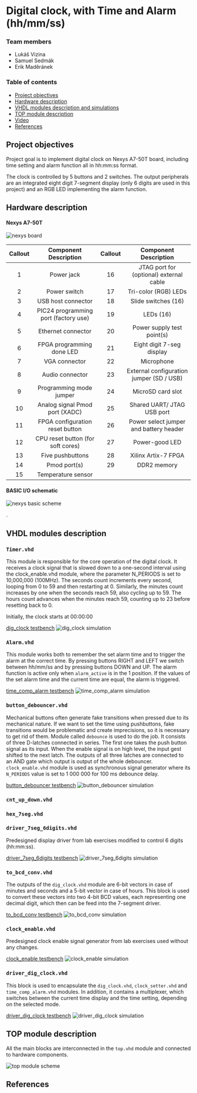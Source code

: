 # Digital clock, with Time and Alarm (hh/mm/ss)

### Team members

* Lukáš Vizina
* Samuel Sedmák
* Erik Maděránek

### Table of contents

* [Project objectives](#objectives)
* [Hardware description](#hardware)
* [VHDL modules description and simulations](#modules)
* [TOP module description](#top)
* [Video](#video)
* [References](#references)

<a name="objectives"></a>

## Project objectives

Project goal is to implement digital clock on Nexys A7-50T board, including time setting and alarm function all in hh:mm:ss format.

The clock is controlled by 5 buttons and 2 switches. The output peripherals are an integrated eight digit 7-segment display (only 6 digits are used in this project) and an RGB LED implementing the alarm function.



<a name="hardware"></a>

## Hardware description

   #### Nexys A7-50T
   ![nexys board](Graphs/nexys_board.png)

| **Callout** | **Component Description** | **Callout** | **Component Description** |
   | :-: | :-: | :-: | :-: |
   | 1 | 	Power jack | 16 | JTAG port for (optional) external cable |
   | 2 | 	Power switch | 17 | Tri-color (RGB) LEDs |
   | 3 | USB host connector | 18 | Slide switches (16) |
   | 4 | PIC24 programming port (factory use) | 19 | LEDs (16) |
   | 5 | Ethernet connector | 20 | Power supply test point(s) |
   | 6 | FPGA programming done LED | 21 | Eight digit 7-seg display |
   | 7 | VGA connector | 22 | Microphone |
   | 8 | Audio connector | 23 | External configuration jumper (SD / USB) |
   | 9 | Programming mode jumper | 24 | MicroSD card slot |
   | 10 | Analog signal Pmod port (XADC) | 25 | Shared UART/ JTAG USB port |
   | 11 | FPGA configuration reset button | 26 | Power select jumper and battery header |
   | 12 | CPU reset button (for soft cores) | 27 | Power-good LED |
   | 13 | Five pushbuttons | 28 | Xilinx Artix-7 FPGA |
   | 14 | Pmod port(s) | 29 | DDR2 memory |
   | 15 | Temperature sensor |  |  |
   
   #### BASIC I/O schematic
   ![nexys basic scheme](Graphs/nexys_basic_scheme.png)
   
.
<a name="modules"></a>

## VHDL modules description

### `Timer.vhd`
This module is responsible for the core operation of the digital clock. It receives a clock signal that is slowed down to a one-second interval using the clock_enable.vhd module, where the parameter N_PERIODS is set to 10,000,000 (100MHz). The seconds count increments every second, looping from 0 to 59 and then restarting at 0. Similarly, the minutes count increases by one when the seconds reach 59, also cycling up to 59. The hours count advances when the minutes reach 59, counting up to 23 before resetting back to 0.

Initially, the clock starts at 00:00:00

[dig_clock testbench](Digital_Clock_Final/Digital_Clock_Final.srcs/sim_1/new/tb_digital_clock.vhd)
![dig_clock simulation](Graphs/tb_digital_clock.png)

### `Alarm.vhd`
This module works both to remember the set alarm time and to trigger the alarm at the correct time. By pressing buttons RIGHT and LEFT we switch between hh/mm/ss and by pressing buttons DOWN and UP. The alarm function is active only when `alarm_active` is in the 1 position. If the values of the set alarm time and the current time are equal, the alarm is triggered.

[time_comp_alarm testbench](Digital_Clock_Final/Digital_Clock_Final.srcs/sim_1/new/tb_alarm.vhd)
![time_comp_alarm simulation](Graphs/tb_alarm.png)

### `button_debouncer.vhd`
Mechanical buttons often generate fake transitions when pressed due to its mechanical nature. If we want to set the time using pushbuttons, fake transitions would be problematic and create imprecisions, so it is necessary to get rid of them. Module called `debounce` is used to do the job. It consists of three D-latches connected in series. The first one takes the push button signal as its input. When the enable signal is on high level, the input gest shifted to the next latch. The outputs of all three latches are connected to an AND gate which output is output of the whole debouncer. `clock_enable.vhd` module is used as synchronous signal generator where its `N_PERIODS` value is set to 1 000 000 for 100 ms debounce delay.

[button_debouncer testbench](Digital_Clock_Final/Digital_Clock_Final.srcs/sim_1/new/tb_button_debouncer.vhd)
![button_debouncer simulation](Graphs/tb_button_debouncer.png)

### `cnt_up_down.vhd`

### `hex_7seg.vhd`

### `driver_7seg_6digits.vhd`
Predesigned display driver from lab exercises modified to control 6 digits (hh:mm:ss).

[driver_7seg_6digits testbench](Digital_Clock_Final/Digital_Clock_Final.srcs/sim_1/new/tb_driver_7seg_4digits.vhd)
![driver_7seg_6digits simulation](Graphs/tb_driver_7seg_6digits.png)

### `to_bcd_conv.vhd`
The outputs of the `dig_clock.vhd` module are 6-bit vectors in case of minutes and seconds and a 5-bit vector in case of hours. This block is used to convert these vectors into two 4-bit BCD values, each representing one decimal digit, which then can be feed into the 7-segment driver.

[to_bcd_conv testbench](Digital_Clock_Final/Digital_Clock_Final.srcs/sim_1/new/tb_to_bcd_conv.vhd)
![to_bcd_conv simulation](Graphs/tb_to_bcd_conv.png)

### `clock_enable.vhd`
Predesigned clock enable signal generator from lab exercises used without any changes.

[clock_enable testbench](Digital_Clock_Final/Digital_Clock_Final.srcs/sim_1/new/tb_clock_enable.vhd)
![clock_enable simulation](Graphs/tb_clock_enable.png)

### `driver_dig_clock.vhd`
This block is used to encapsulate the `dig_clock.vhd`, `clock_setter.vhd` and `time_comp_alarm.vhd` modules. In addition, it contains a multiplexer, which switches between the current time display and the time setting, depending on the selected mode.

[driver_dig_clock testbench](Digital_Clock_Final/Digital_Clock_Final.srcs/sim_1/new/tb_driver_dig_clock.vhd)
![driver_dig_clock simulation](Graphs/tb_driver_dig_clock.png)

<a name="top"></a>

## TOP module description

All the main blocks are interconnected in the `top.vhd` module and connected to hardware components.

![top module scheme](Graphs/Full_scheme.png)

<a name="video"></a>


## References


